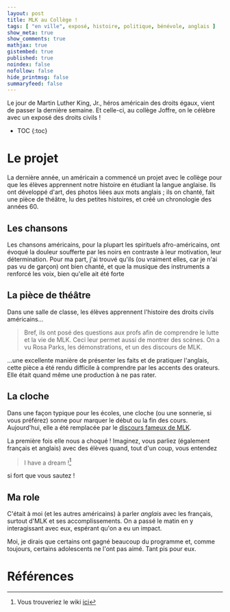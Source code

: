 ```yaml
---
layout: post
title: MLK au Collège !
tags: [ "en ville", exposé, histoire, politique, bénévole, anglais ]
show_meta: true
show_comments: true
mathjax: true
gistembed: true
published: true
noindex: false
nofollow: false
hide_printmsg: false
summaryfeed: false
---
```


Le jour de Martin Luther King, Jr., héros américain des droits égaux, vient de
passer la dernière semaine. Et celle-ci, au collège Joffre, on le célèbre avec
un exposé des droits civils !

* TOC
{:toc}

# Le projet

La dernière année, un américain a commencé un projet avec le collège pour que
les élèves apprennent notre histoire en étudiant la langue anglaise. Ils ont
développé d'art, des photos liées aux mots anglais ; ils on chanté, fait une
pièce de théâtre, lu des petites histoires, et créé un chronologie des années
60.

## Les chansons

Les chansons américains, pour la plupart les spirituels afro-américains, ont
évoqué la douleur soufferte par les noirs en contraste à leur motivation, leur
détermination. Pour ma part, j'ai trouvé qu'ils (ou vraiment elles, car je n'ai
pas vu de garçon) ont bien chanté, et que la musique des instruments a renforcé
les voix, bien qu'elle ait été forte

## La pièce de théâtre

Dans une salle de classe, les élèves apprennent l'histoire des droits civils
américains...

> Bref, ils ont posé des questions aux profs afin de comprendre le lutte et la vie
> de MLK. Ceci leur permet aussi de montrer des scènes. On a vu Rosa Parks, les
> démonstrations, et un des discours de MLK.

...une excellente manière de présenter les faits et de pratiquer l'anglais,
cette pièce a été rendu difficile à comprendre par les accents des orateurs.
Elle était quand même une production à ne pas rater.

## La cloche

Dans une façon typique pour les écoles, une cloche (ou une sonnerie, si vous
préférez) sonne pour marquer le début ou la fin des cours. Aujourd'hui, elle a
été remplacée par le [discours fameux de MLK][vidéo_du_speech].

La première fois elle nous a choqué ! Imaginez, vous parliez (également français
et anglais) avec des élèves quand, tout d'un coup, vous entendez

> I have a dream ![^1]

si fort que vous sautez !

## Ma role

C'était à moi (et les autres américains) à parler *anglais* avec les français,
surtout d'MLK et ses accomplissements. On a passé le matin en y interagissant
avec eux, espérant qu'on a eu un impact.

Moi, je dirais que certains ont gagné beaucoup du programme et, comme toujours,
certains adolescents ne l'ont pas aimé. Tant pis pour eux.

# Références

[^1]: Vous trouveriez le wiki [ici][wiki_du_speech]

<!-- links -->
[vidéo_du_speech]: https://fr.wikipedia.org/wiki/I_have_a_dream
[wiki_du_speech]: https://www.youtube.com/watch?v=3vDWWy4CMhE

<!---
vim: spell spelllang=fr
-->
